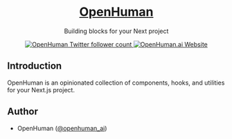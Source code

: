 <a href="https://openhuman.ai">
  <h1 align="center">OpenHuman</h1>
</a>

<p align="center">
  Building blocks for your Next project
</p>

<p align="center">
  <a href="https://twitter.com/openhuman_ai">
    <img src="https://img.shields.io/twitter/follow/openhuman_ai?style=flat&label=openhuman_ai&logo=twitter&color=0bf&logoColor=fff" alt="OpenHuman Twitter follower count" />
  </a>
  <a href="http://openhuman.ai/">
    <img src="https://img.shields.io/website?up_message=online&url=http%3A%2F%2Fopenhuman.ai%2F" alt="OpenHuman.ai Website" />
  </a>
  
</p>

## Introduction

OpenHuman is an opinionated collection of components, hooks, and utilities for your Next.js project.

## Author

- OpenHuman ([@openhuman_ai](https://twitter.com/openhuman_ai))
